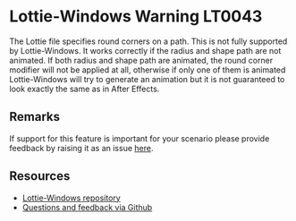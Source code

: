 [comment]: # (name:PathWithRoundCornersIsNotFullySupported)
[comment]: # (text:Path with round corners is not fully supported.)

# Lottie-Windows Warning LT0043

The Lottie file specifies round corners on a path. This is not fully supported by Lottie-Windows. 
It works correctly if the radius and shape path are not animated. If both radius and shape path 
are animated, the round corner modifier will not be applied at all, otherwise if only one of them 
is animated Lottie-Windows will try to generate an animation but it is not guaranteed to look exactly 
the same as in After Effects.

## Remarks
If support for this feature is important for your scenario please provide feedback
by raising it as an issue [here](https://github.com/windows-toolkit/Lottie-Windows/issues).

## Resources

* [Lottie-Windows repository](https://aka.ms/lottie)
* [Questions and feedback via Github](https://github.com/windows-toolkit/Lottie-Windows/issues)